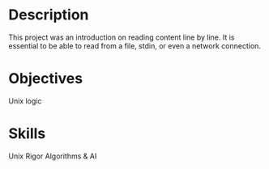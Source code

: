 # Description

This project was an introduction on reading content line by line. It is essential to be able to read from a file, stdin, or even a network connection.

# Objectives

Unix logic

# Skills

Unix
Rigor
Algorithms & AI 
